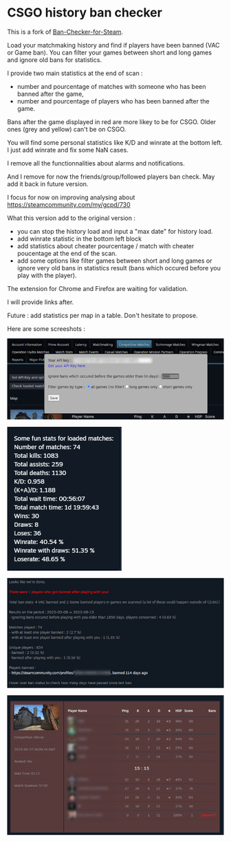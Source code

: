 # CSGO history ban checker

This is a fork of [Ban-Checker-for-Steam](https://github.com/ge-ku/Ban-Checker-for-Steam).

Load your matchmaking history and find if players have been banned (VAC or Game ban). You can filter your games between short and long games and ignore old bans for statistics.

I provide two main statistics at the end of scan :
- number and pourcentage of matches with someone who has been banned after the game,
- number and pourcentage of players who has been banned after the game.

Bans after the game displayed in red are more likey to be for CSGO. Older ones (grey and yellow) can't be on CSGO.

You will find some personal statistics like K/D and winrate at the bottom left. I just add winrate and fix some NaN cases.

I remove all the functionnalities about alarms and notifications.

And I remove for now the friends/group/followed players ban check. May add it back in future version.

I focus for now on improving analysing about https://steamcommunity.com/my/gcpd/730

What this version add to the original version :
- you can stop the history load and input a "max date" for history load.
- add winrate statistic in the bottom left block
- add statistics about cheater pourcentage / match with cheater poucentage at the end of the scan.
- add some options like filter games between short and long games or ignore very old bans in statistics result (bans which occured before you play with the player).

The extension for Chrome and Firefox are waiting for validation.

I will provide links after.

Future : add statistics per map in a table. Don't hesitate to propose.

Here are some screeshots :

![Winrate](./readme/options.png)

![Loading](./readme/statistics.png)

![Result](./readme/result.png)

![Highlight](./readme/highlight.png)
